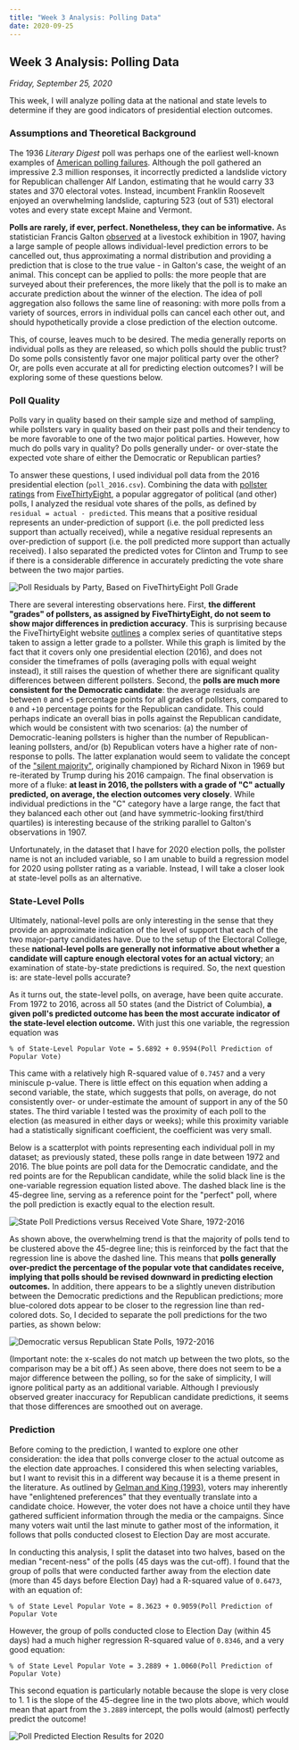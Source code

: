 ```yaml
---
title: "Week 3 Analysis: Polling Data"
date: 2020-09-25
---
```


## Week 3 Analysis: Polling Data
*Friday, September 25, 2020*

This week, I will analyze polling data at the national and state levels to determine if they are good indicators of presidential election outcomes. 

### Assumptions and Theoretical Background
The 1936 *Literary Digest* poll was perhaps one of the earliest well-known examples of [American polling failures](https://ebookcentral-proquest-com.ezp-prod1.hul.harvard.edu/lib/harvard-ebooks/detail.action?docID=6270706). Although the poll gathered an impressive 2.3 million responses, it incorrectly predicted a landslide victory for Republican challenger Alf Landon, estimating that he would carry 33 states and 370 electoral votes. Instead, incumbent Franklin Roosevelt enjoyed an overwhelming landslide, capturing 523 (out of 531) electoral votes and every state except Maine and Vermont.

**Polls are rarely, if ever, perfect. Nonetheless, they can be informative.** As statistician Francis Galton [observed](https://www.nature.com/articles/075450a0) at a livestock exhibition in 1907, having a large sample of people allows individual-level prediction errors to be cancelled out, thus approximating a normal distribution and providing a prediction that is close to the true value - in Galton's case, the weight of an animal. This concept can be applied to polls: the more people that are surveyed about their preferences, the more likely that the poll is to make an accurate prediction about the winner of the election. The idea of poll aggregation also follows the same line of reasoning: with more polls from a variety of sources, errors in individual polls can cancel each other out, and should hypothetically provide a close prediction of the election outcome.

This, of course, leaves much to be desired. The media generally reports on individual polls as they are released, so which polls should the public trust? Do some polls consistently favor one major political party over the other? Or, are polls even accurate at all for predicting election outcomes? I will be exploring some of these questions below.

### Poll Quality
Polls vary in quality based on their sample size and method of sampling, while pollsters vary in quality based on their past polls and their tendency to be more favorable to one of the two major political parties. However, how much do polls vary in quality? Do polls generally under- or over-state the expected vote share of either the Democratic or Republican parties?

To answer these questions, I used individual poll data from the 2016 presidential election (`poll_2016.csv`). Combining the data with [pollster ratings](https://github.com/fivethirtyeight/data/tree/master/pollster-ratings) from [FiveThirtyEight](https://fivethirtyeight.com/), a popular aggregator of political (and other) polls, I analyzed the residual vote shares of the polls, as defined by `residual = actual - predicted`. This means that a positive residual represents an under-prediction of support (i.e. the poll predicted less support than actually received), while a negative residual represents an over-prediction of support (i.e. the poll predicted more support than actually received). I also separated the predicted votes for Clinton and Trump to see if there is a considerable difference in accurately predicting the vote share between the two major parties.

![Poll Residuals by Party, Based on FiveThirtyEight Poll Grade](https://yanxifang.github.io/Gov-1347/images/resid_twoparty.png)

There are several interesting observations here. First, **the different "grades" of pollsters, as assigned by FiveThirtyEight, do not seem to show major differences in prediction accuracy**. This is surprising because the FiveThirtyEight website [outlines](https://projects.fivethirtyeight.com/pollster-ratings/) a complex series of quantitative steps taken to assign a letter grade to a pollster. While this graph is limited by the fact that it covers only one presidential election (2016), and does not consider the timeframes of polls (averaging polls with equal weight instead), it still raises the question of whether there are significant quality differences between different pollsters. Second, the **polls are much more consistent for the Democratic candidate**: the average residuals are between `0` and `+5` percentage points for all grades of pollsters, compared to `0` and `+10` percentage points for the Republican candidate. This could perhaps indicate an overall bias in polls against the Republican candidate, which would be consistent with two scenarios: (a) the number of Democratic-leaning pollsters is higher than the number of Republican-leaning pollsters, and/or (b) Republican voters have a higher rate of non-response to polls. The latter explanation would seem to validate the concept of the ["silent majority"](https://www.npr.org/2016/01/22/463884201/trump-champions-the-silent-majority-but-what-does-that-mean-in-2016), originally championed by Richard Nixon in 1969 but re-iterated by Trump during his 2016 campaign. The final observation is more of a fluke: **at least in 2016, the pollsters with a grade of "C" actually predicted, on average, the election outcomes very closely**. While individual predictions in the "C" category have a large range, the fact that they balanced each other out (and have symmetric-looking first/third quartiles) is interesting because of the striking parallel to Galton's observations in 1907.

Unfortunately, in the dataset that I have for 2020 election polls, the pollster name is not an included variable, so I am unable to build a regression model for 2020 using pollster rating as a variable. Instead, I will take a closer look at state-level polls as an alternative.

### State-Level Polls
Ultimately, national-level polls are only interesting in the sense that they provide an approximate indication of the level of support that each of the two major-party candidates have. Due to the setup of the Electoral College, these **national-level polls are generally not informative about whether a candidate will capture enough electoral votes for an actual victory**; an examination of state-by-state predictions is required. So, the next question is: are state-level polls accurate?

As it turns out, the state-level polls, on average, have been quite accurate. From 1972 to 2016, across all 50 states (and the District of Columbia), **a given poll's predicted outcome has been the most accurate indicator of the state-level election outcome.** With just this one variable, the regression equation was 

`% of State-Level Popular Vote = 5.6892 + 0.9594(Poll Prediction of Popular Vote)`

This came with a relatively high R-squared value of `0.7457` and a very miniscule p-value. There is little effect on this equation when adding a second variable, the state, which suggests that polls, on average, do not consistently over- or under-estimate the amount of support in any of the 50 states. The third variable I tested was the proximity of each poll to the election (as measured in either days or weeks); while this proximity variable had a statistically significant coefficient, the coefficient was very small.

Below is a scatterplot with points representing each individual poll in my dataset; as previously stated, these polls range in date between 1972 and 2016. The blue points are poll data for the Democratic candidate, and the red points are for the Republican candidate, while the solid black line is the one-variable regression equation listed above. The dashed black line is the 45-degree line, serving as a reference point for the "perfect" poll, where the poll prediction is exactly equal to the election result.

![State Poll Predictions versus Received Vote Share, 1972-2016](https://yanxifang.github.io/Gov-1347/images/state_polls_by_party.png)

As shown above, the overwhelming trend is that the majority of polls tend to be clustered above the 45-degree line; this is reinforced by the fact that the regression line is above the dashed line. This means that **polls generally over-predict the percentage of the popular vote that candidates receive, implying that polls should be revised downward in predicting election outcomes.** In addition, there appears to be a slightly uneven distribution between the Democratic predictions and the Republican predictions; more blue-colored dots appear to be closer to the regression line than red-colored dots. So, I decided to separate the poll predictions for the two parties, as shown below:

![Democratic versus Republican State Polls, 1972-2016](https://yanxifang.github.io/Gov-1347/images/state_poll_twoparty.png)

(Important note: the x-scales do not match up between the two plots, so the comparison may be a bit off.) As seen above, there does not seem to be a major difference between the polling, so for the sake of simplicity, I will ignore political party as an additional variable. Although I previously observed greater inaccuracy for Republican candidate predictions, it seems that those differences are smoothed out on average.

### Prediction
Before coming to the prediction, I wanted to explore one other consideration: the idea that polls converge closer to the actual outcome as the election date approaches. I considered this when selecting variables, but I want to revisit this in a different way because it is a theme present in the literature. As outlined by [Gelman and King (1993)](https://www.cambridge.org/core/journals/british-journal-of-political-science/article/why-are-american-presidential-election-campaign-polls-so-variable-when-votes-are-so-predictable/7936B534442ECC90D60934A450721E8F), voters may inherently have "enlightened preferences" that they eventually translate into a candidate choice. However, the voter does not have a choice until they have gathered sufficient information through the media or the campaigns. Since many voters wait until the last minute to gather most of the information, it follows that polls conducted closest to Election Day are most accurate.

In conducting this analysis, I split the dataset into two halves, based on the median "recent-ness" of the polls (45 days was the cut-off). I found that the group of polls that were conducted farther away from the election date (more than 45 days before Election Day) had a R-squared value of `0.6473`, with an equation of: 

`% of State Level Popular Vote = 8.3623 + 0.9059(Poll Prediction of Popular Vote`

However, the group of polls conducted close to Election Day (within 45 days) had a much higher regression R-squared value of `0.8346`, and a very good equation:

`% of State Level Popular Vote = 3.2889 + 1.0060(Poll Prediction of Popular Vote)`

This second equation is particularly notable because the slope is very close to 1. 1 is the slope of the 45-degree line in the two plots above, which would mean that apart from the `3.2889` intercept, the polls would (almost) perfectly predict the outcome!

![Poll Predicted Election Results for 2020](https://yanxifang.github.io/Gov-1347/images/poll_predicted_winner.png)
